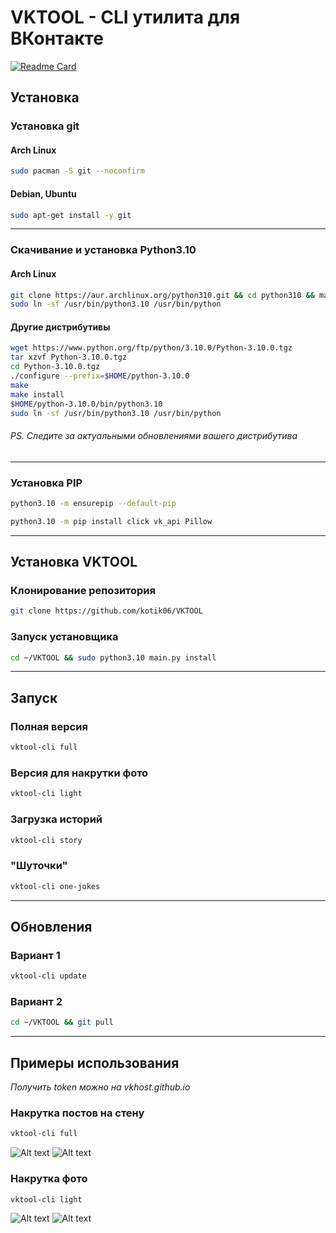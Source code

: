 # VKTOOL - CLI утилита для ВКонтакте

[![Readme Card](https://github-readme-stats.vercel.app/api/pin/?username=kotik06&repo=VKTOOL&show_icons=true&theme=dark)](https://github.com/kotik06/VKTOOL)

## Установка

### Установка git
#### Arch Linux
```bash
sudo pacman -S git --noconfirm
```
#### Debian, Ubuntu
```bash
sudo apt-get install -y git
```
---
### Скачивание и установка Python3.10

#### Arch Linux
```bash
git clone https://aur.archlinux.org/python310.git && cd python310 && makepkg -si
sudo ln -sf /usr/bin/python3.10 /usr/bin/python
```

#### Другие дистрибутивы
```bash
wget https://www.python.org/ftp/python/3.10.0/Python-3.10.0.tgz 
tar xzvf Python-3.10.0.tgz 
cd Python-3.10.0.tgz 
./configure --prefix=$HOME/python-3.10.0
make
make install
$HOME/python-3.10.0/bin/python3.10
sudo ln -sf /usr/bin/python3.10 /usr/bin/python
```
###### *PS. Следите за актуальными обновлениями вашего дистрибутива*
---
### Установка PIP
```bash
python3.10 -m ensurepip --default-pip
```
```bash
python3.10 -m pip install click vk_api Pillow
```
---
## Установка VKTOOL
### Клонирование репозитория
```bash
git clone https://github.com/kotik06/VKTOOL 
```
### Запуск установщика
```bash
cd ~/VKTOOL && sudo python3.10 main.py install
```
---
## Запуск

### Полная версия
```bash
vktool-cli full
```
### Версия для накрутки фото
```bash
vktool-cli light
```
### Загрузка историй
```bash 
vktool-cli story
```
### "Шуточки"
```bash
vktool-cli one-jokes
```
---
## Обновления
### Вариант 1
```bash
vktool-cli update
```
### Вариант 2 
```bash
cd ~/VKTOOL && git pull
```
---
## Примеры использования
*Получить token можно на vkhost.github.io*
### Накрутка постов на стену
```bash
vktool-cli full
```
![Alt text](https://github.com/kotik06/VKTOOL/blob/master/img/5.png)
![Alt text](https://github.com/kotik06/VKTOOL/blob/master/img/6.png)

### Накрутка фото
```bash
vktool-cli light
```
![Alt text](https://github.com/kotik06/VKTOOL/blob/master/img/7.png)
![Alt text](https://github.com/kotik06/VKTOOL/blob/master/img/8.png)








